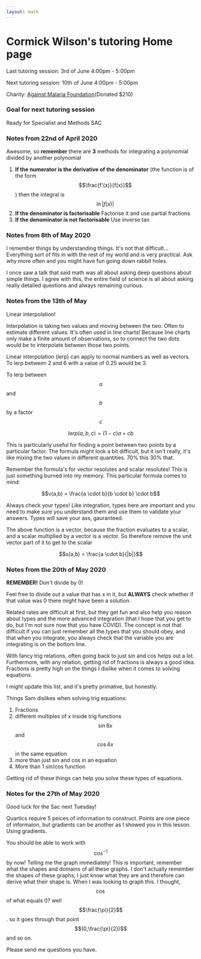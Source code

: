```yaml
---
layout: math
---
```

# Cormick Wilson's tutoring Home page

Last tutoring session: 3rd of June 4:00pm - 5:00pm

Next tutoring session: 10th of June 4:00pm - 5:00pm

Charity: [Against Malaria Foundation](https://www.againstmalaria.com/)(Donated $210)


### Goal for next tutoring session
Ready for Specialist and Methods SAC

### Notes from 22nd of April 2020
Awesome, so **remember** there are **3** methods for integrating a polynomial
divided by another polynomial

1. **If the numerator is the derivative of the denominator** (the function is of the
   form $$\frac{f'(x)}{f(x)}$$) then the integral is $$\ln{|f(x)|}$$
2. **If the denominator is factorisable** Factorise it and use partial fractions
3. **If the denominator is not factorisable** Use inverse tan

### Notes from 8th of May 2020
I remember things by understanding things. It's not that difficult... Everything
sort of fits in with the rest of my world and is very practical. Ask why more
often and you might have fun going down rabbit holes.

I once saw a talk that said math was all about asking deep questions about simple
things. I agree with this, the entire field of science is all about asking really
detailed questions and always remaining curious.

### Notes from the 13th of May
Linear interpolation!

Interpolation is taking two values and moving between the two. Often to estimate
different values. It's often used in line charts! Because line charts only make
a finite amount of observations, so to connect the two dots would be to interpolate
between those two points.

Linear interpolation (lerp) can apply to normal numbers as well as vectors. To lerp
between 2 and 6 with a value of 0.25 would be 3.

To lerp between $$a$$ and $$b$$ by a factor $$c$$

$$lerp(a,b,c) = (1-c)a + cb$$

This is particularly useful for finding a point between two points by a particular
factor. The formula might look a bit difficult, but it isn't really, it's like
mixing the two values in different quantities. 70% this 30% that.

Remember the formula's for vector resolutes and scalar resolutes! This is just
something burned into my memory. This particular formula comes to mind:

$$v(a,b) = \frac{a \cdot b}{b \cdot b} \cdot b$$

Always check your types! Like integration, types here are important and you need
to make sure you understand them and use them to validate your answers. Types will save
your ass, gauranteed.

The above function is a vector, because the fraction evaluates to a scalar, and
a scalar multiplied by a vector is a vector. So therefore remove the unit vector
part of it to get to the scalar

$$s(a,b) = \frac{a \cdot b}{|b|}$$

### Notes from the 20th of May 2020

**REMEMBER!** Don't divide by 0!

Feel free to divide out a value that has x in it, but **ALWAYS** check whether
if that value was 0 there might have been a solution.

Related rates are difficult at first, but they get fun and also help you reason
about types and the more advanced integration (that I hope that you get to do,
but I'm not sure now that you have COVID). The concept is not that difficult if
you can just remember all the types that you should obey, and that when you integrate,
you always check that the variable you are integrating is on the bottom line.

With fancy trig relations, often going back to just sin and cos helps out a lot.
Furthermore, with any relation, getting rid of fractions is always a good idea.
Fractions is pretty high on the things I dislike when it comes to solving equations.

I might update this list, and it's pretty primative, but honestly:

Things Sam dislikes when solving trig equations:
1. Fractions
2. different multiples of x inside trig functions $$\sin{8x}$$ and $$\cos{4x}$$ in the same equation
3. more than just sin and cos in an equation
4. More than 1 sin/cos function

Getting rid of these things can help you solve these types of equations.

### Notes for the 27th of May 2020
Good luck for the Sac next Tuesday!

Quartics require 5 peices of information to construct. Points are one piece of
informaion, but gradients can be another as I showed you in this lesson. Using
gradients.

You should be able to work with $$\cos^{-1}$$ by now! Telling me the graph immediately!
This is important, remember what the shapes and domains of all these graphs.
I don't actually remember the shapes of these graphs, I just know what they are
and therefore can derive what their shape is. When I was looking to graph this.
I thought, $$\cos$$ of what equals 0? well $$\frac{\pi}{2}$$. so it goes through
that point $$(0,\frac{\pi}{2})$$ and so on.

Please send me questions you have.
